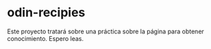 # odin-recipies
Este proyecto tratará sobre una práctica sobre la página para obtener conocimiento.
Espero leas.